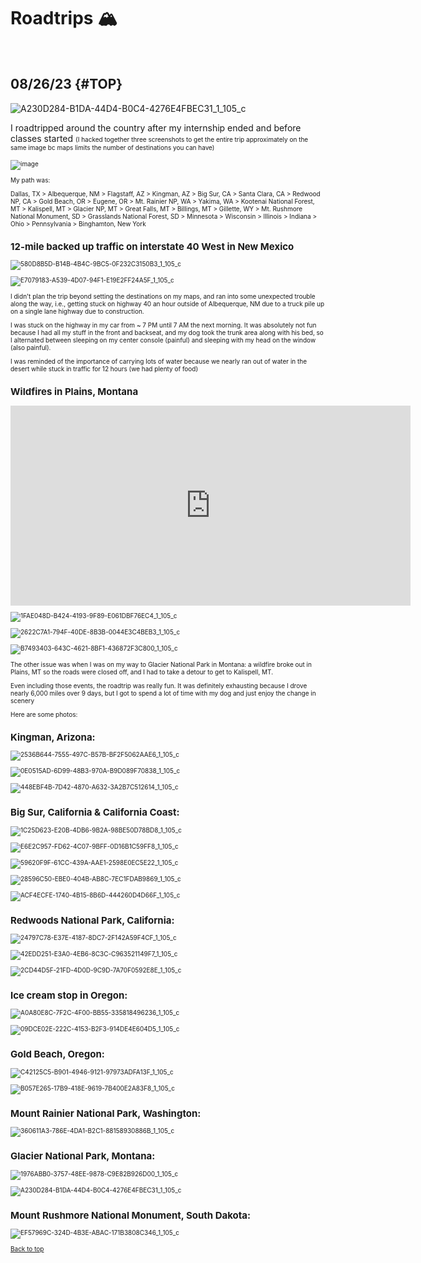 # Roadtrips 🏔️

<p>&nbsp;</p>

## 08/26/23 {#TOP}

![A230D284-B1DA-44D4-B0C4-4276E4FBEC31_1_105_c](https://github.com/venkat-ranganathan/projects/assets/96662693/e074d1f1-dcd4-4776-9d2a-564ff589d49c)

I roadtripped around the country after my internship ended and before classes started <font size="1">(I hacked together three screenshots to get the entire trip approximately on the same image bc maps limits the number of destinations you can have)<font>

![image](https://github.com/venkat-ranganathan/projects/assets/96662693/fdc8d912-46f0-4497-b037-cf19472da354)


My path was: 

Dallas, TX > Albequerque, NM > Flagstaff, AZ > Kingman, AZ > Big Sur, CA > Santa Clara, CA > Redwood NP, CA > Gold Beach, OR > Eugene, OR > Mt. Rainier NP, WA > Yakima, WA > Kootenai National Forest, MT > Kalispell, MT > Glacier NP, MT > Great Falls, MT > Billings, MT > Gillette, WY > Mt. Rushmore National Monument, SD > Grasslands National Forest, SD > Minnesota > Wisconsin > Illinois > Indiana > Ohio > Pennsylvania > Binghamton, New York

## 12-mile backed up traffic on interstate 40 West in New Mexico

![580D8B5D-B14B-4B4C-9BC5-0F232C3150B3_1_105_c](https://github.com/venkat-ranganathan/projects/assets/96662693/31a7daf4-b506-4549-a7b6-cee209cccaec)

![E7079183-A539-4D07-94F1-E19E2FF24A5F_1_105_c](https://github.com/venkat-ranganathan/projects/assets/96662693/9aa633d5-fa9d-4239-9d14-8dd81ff50baf)

I didn't plan the trip beyond setting the destinations on my maps, and ran into some unexpected trouble along the way, i.e., getting stuck on highway 40 an hour outside of Albequerque, NM due to a truck pile up on a single lane highway due to construction. 

I was stuck on the highway in my car from ~ 7 PM until 7 AM the next morning. It was absolutely not fun because I had all my stuff in the front and backseat, and my dog took the trunk area along with his bed, so I alternated between sleeping on my center console (painful) and sleeping with my head on the window (also painful).

I was reminded of the importance of carrying lots of water because we nearly ran out of water in the desert while stuck in traffic for 12 hours (we had plenty of food)

## Wildfires in Plains, Montana

<iframe width="640" height="320" src="https://www.youtube.com/embed/w9uKNjkjyvI?si=tPa0BQddPkwk6NL0" title="YouTube video player" frameborder="0" allow="accelerometer; autoplay; clipboard-write; encrypted-media; gyroscope; picture-in-picture; web-share" allowfullscreen></iframe>

![1FAE048D-B424-4193-9F89-E061DBF76EC4_1_105_c](https://github.com/venkat-ranganathan/projects/assets/96662693/f1ab4731-568f-422a-9e2b-e0b3518308d3)

![2622C7A1-794F-40DE-8B3B-0044E3C4BEB3_1_105_c](https://github.com/venkat-ranganathan/projects/assets/96662693/e8657dd5-5570-479d-98cc-f9432dfeda29)

![B7493403-643C-4621-8BF1-436872F3C800_1_105_c](https://github.com/venkat-ranganathan/projects/assets/96662693/c5effd6f-dd83-41ba-b272-927de1c20b23)

The other issue was when I was on my way to Glacier National Park in Montana: a wildfire broke out in Plains, MT so the roads were closed off, and I had to take a detour to get to Kalispell, MT.

Even including those events, the roadtrip was really fun. It was definitely exhausting because I drove nearly 6,000 miles over 9 days, but I got to spend a lot of time with my dog and just enjoy the change in scenery

Here are some photos:

## Kingman, Arizona:

![2536B644-7555-497C-B57B-BF2F5062AAE6_1_105_c](https://github.com/venkat-ranganathan/projects/assets/96662693/4bf58f49-b6f0-407e-aa83-fa92f3fd09ab)

![0E0515AD-6D99-48B3-970A-B9D089F70838_1_105_c](https://github.com/venkat-ranganathan/projects/assets/96662693/d314063f-e4af-4088-9fb7-d09c55efaee1)

![448EBF4B-7D42-4870-A632-3A2B7C512614_1_105_c](https://github.com/venkat-ranganathan/projects/assets/96662693/84011b77-b5ee-489b-ac8a-04b93b10ddb8)

## Big Sur, California & California Coast:

![1C25D623-E20B-4DB6-9B2A-98BE50D78BD8_1_105_c](https://github.com/venkat-ranganathan/projects/assets/96662693/fcfd1a5e-c04b-4f17-b4b7-e601e728d055)

![E6E2C957-FD62-4C07-9BFF-0D16B1C59FF8_1_105_c](https://github.com/venkat-ranganathan/projects/assets/96662693/716541a2-1284-4479-95bb-c62dc6a3c5f8)

![59620F9F-61CC-439A-AAE1-2598E0EC5E22_1_105_c](https://github.com/venkat-ranganathan/projects/assets/96662693/256b4954-3b61-4d29-ad2a-b1aacb260ccc)

![28596C50-EBE0-404B-AB8C-7EC1FDAB9869_1_105_c](https://github.com/venkat-ranganathan/projects/assets/96662693/b8ffcd2c-fb48-4bb3-a156-b271ba155c5e)

![ACF4ECFE-1740-4B15-8B6D-444260D4D66F_1_105_c](https://github.com/venkat-ranganathan/projects/assets/96662693/e4a26b79-f591-477c-a160-617cf4af8fd3)

## Redwoods National Park, California:

![24797C78-E37E-4187-8DC7-2F142A59F4CF_1_105_c](https://github.com/venkat-ranganathan/projects/assets/96662693/da4f4c6b-1b7f-494d-87ac-4f7dc7463a70)

![42EDD251-E3A0-4EB6-8C3C-C963521149F7_1_105_c](https://github.com/venkat-ranganathan/projects/assets/96662693/91def8f2-4ea9-4ab3-8ff2-38455cbe9c86)

![2CD44D5F-21FD-4D0D-9C9D-7A70F0592E8E_1_105_c](https://github.com/venkat-ranganathan/projects/assets/96662693/e8e0821d-bd5b-4cda-88aa-0615531d7869)

## Ice cream stop in Oregon:

![A0A80E8C-7F2C-4F00-BB55-335818496236_1_105_c](https://github.com/venkat-ranganathan/projects/assets/96662693/d2c50972-f067-4a59-ae00-6641e6d6f82c)

![09DCE02E-222C-4153-B2F3-914DE4E604D5_1_105_c](https://github.com/venkat-ranganathan/projects/assets/96662693/26dc85eb-006f-49a8-a3a4-4ee525d78276)

## Gold Beach, Oregon:

![C42125C5-B901-4946-9121-97973ADFA13F_1_105_c](https://github.com/venkat-ranganathan/projects/assets/96662693/e3faa394-f841-4b69-8320-16aed4488e1f)

![B057E265-17B9-418E-9619-7B400E2A83F8_1_105_c](https://github.com/venkat-ranganathan/projects/assets/96662693/3e5d47ac-3a98-49cf-bf29-918932dceea6)

## Mount Rainier National Park, Washington:

![360611A3-786E-4DA1-B2C1-88158930886B_1_105_c](https://github.com/venkat-ranganathan/projects/assets/96662693/540d1341-74a8-4ea5-a78e-c513f0940008)

## Glacier National Park, Montana:

![1976ABB0-3757-48EE-9878-C9E82B926D00_1_105_c](https://github.com/venkat-ranganathan/projects/assets/96662693/0fa0203c-6ef2-455c-a584-cfb9cd1957c6)

![A230D284-B1DA-44D4-B0C4-4276E4FBEC31_1_105_c](https://github.com/venkat-ranganathan/projects/assets/96662693/6a51e872-78aa-429b-8a72-42fd514f9b3b)

## Mount Rushmore National Monument, South Dakota:

![EF57969C-324D-4B3E-ABAC-171B3808C346_1_105_c](https://github.com/venkat-ranganathan/projects/assets/96662693/0c5d2363-fbed-4be6-b72f-1e97d189b3df)

[Back to top](#TOP)
